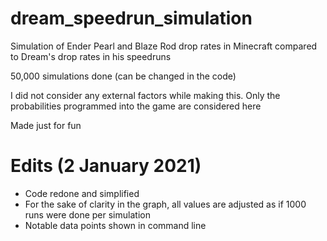 # dream_speedrun_simulation
Simulation of Ender Pearl and Blaze Rod drop rates in Minecraft compared to Dream's drop rates in his speedruns

50,000 simulations done (can be changed in the code)

I did not consider any external factors while making this. Only the probabilities programmed into the game are considered here

Made just for fun

# Edits (2 January 2021)
- Code redone and simplified
- For the sake of clarity in the graph, all values are adjusted as if 1000 runs were done per simulation
- Notable data points shown in command line
